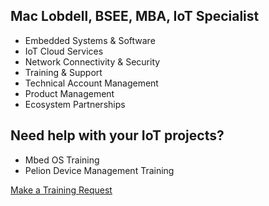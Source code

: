 ## Mac Lobdell, BSEE, MBA, IoT Specialist

- Embedded Systems & Software
- IoT Cloud Services
- Network Connectivity & Security
- Training & Support
- Technical Account Management
- Product Management
- Ecosystem Partnerships

## Need help with your IoT projects? 

- Mbed OS Training
- Pelion Device Management Training

[Make a Training Request](https://forms.gle/YWMmRmTe8UR4F1Wv9)

